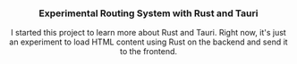<div align="center">
  <h3>Experimental Routing System with Rust and Tauri</h3>
  <p>I started this project to learn more about Rust and Tauri. Right now, it's just an experiment to load HTML content using Rust on the backend and send it to the frontend. <!-- Below, you'll see a simple diagram of my initial ideas. As I become more familiar with Rust and Tauri, I might make the system more complex. --></p>
</div>

<!--
### Basic Diagram
<br>
<div align="center">
  <img width="80%" src="https://raw.githubusercontent.com/tafhimulkabir/experimental-route-with-rust-and-tauri/main/media/Router.png" alt="Diagram">
</div>
<br><br>
-->

